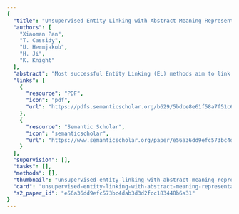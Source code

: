 ```yaml
---
{
  "title": "Unsupervised Entity Linking with Abstract Meaning Representation",
  "authors": [
    "Xiaoman Pan",
    "T. Cassidy",
    "U. Hermjakob",
    "H. Ji",
    "K. Knight"
  ],
  "abstract": "Most successful Entity Linking (EL) methods aim to link mentions to their referent entities in a structured Knowledge Base (KB) by comparing their respective contexts, often using similarity measures. While the KB structure is given, current methods have suffered from impoverished information representations on the mention side. In this paper, we demonstrate the effectiveness of Abstract Meaning Representation (AMR) (Banarescu et al., 2013) to select high quality sets of entity “collaborators” to feed a simple similarity measure (Jaccard) to link entity mentions. Experimental results show that AMR captures contextual properties discriminative enough to make linking decisions, without the need for EL training data, and that system with AMR parsing output outperforms hand labeled traditional semantic roles as context representation for EL. Finally, we show promising preliminary results for using AMR to select sets of “coherent” entity mentions for collective entity linking 1 .",
  "links": [
    {
      "resource": "PDF",
      "icon": "pdf",
      "url": "https://pdfs.semanticscholar.org/b629/5bdce8e61f58a7f51c6e9b60f986fe4f0cb5.pdf"
    },
    {
      "resource": "Semantic Scholar",
      "icon": "semanticscholar",
      "url": "https://www.semanticscholar.org/paper/e56a36dd9efc573bc4dab3d3d2fcc183448b6a31"
    }
  ],
  "supervision": [],
  "tasks": [],
  "methods": [],
  "thumbnail": "unsupervised-entity-linking-with-abstract-meaning-representation-thumb.jpg",
  "card": "unsupervised-entity-linking-with-abstract-meaning-representation-card.jpg",
  "s2_paper_id": "e56a36dd9efc573bc4dab3d3d2fcc183448b6a31"
}
---
```


